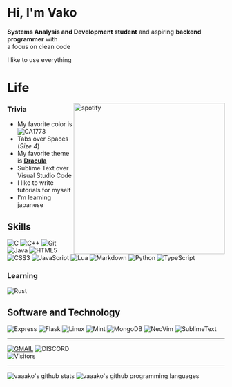 # Hi, I'm Vako
**Systems Analysis and Development student** and aspiring **backend programmer** with<br>
a focus on clean code

I like to use everything

# Life
<img align="right" alt="spotify" width="350" src="https://spotify-github-profile.vercel.app/api/view?uid=ogo8145ejm92x2s033ete7cdm&cover_image=true&theme=default&show_offline=false&background_color=121212&interchange=false&bar_color=ca1773&bar_color_cover=false">

### Trivia
- My favorite color is ![CA1773](https://img.shields.io/badge/CA1773-CA1773?logo=ca1773&logoColor=white&style=for-the-badge)
- Tabs over Spaces (*Size 4*)
- My favorite theme is [**Dracula**](https://draculatheme.com/)
- Sublime Text over Visual Studio Code
- I like to write tutorials for myself
- I'm learning japanese


## Skills
![C](https://img.shields.io/badge/C-A8B9CC?logo=c&logoColor=white&style=for-the-badge)
![C++](https://img.shields.io/badge/C++-00599C?logo=cplusplus&logoColor=white&style=for-the-badge)
![Git](https://img.shields.io/badge/Git-F05032?logo=git&logoColor=white&style=for-the-badge)
![Java](https://img.shields.io/badge/Java-F8981D?logo=java&logoColor=white&style=for-the-badge)
![HTML5](https://img.shields.io/badge/HTML5-E34F26?logo=html5&logoColor=white&style=for-the-badge)
![CSS3](https://img.shields.io/badge/CSS3-1572B6?logo=css3&logoColor=white&style=for-the-badge)
![JavaScript](https://img.shields.io/badge/JavaScript-F7DF1E?logo=javascript&logoColor=black&style=for-the-badge)
![Lua](https://img.shields.io/badge/Lua-2C2D72?logo=lua&logoColor=white&style=for-the-badge)
![Markdown](https://img.shields.io/badge/Markdown-000000?logo=markdown&logoColor=white&style=for-the-badge)
![Python](https://img.shields.io/badge/Python-3776AB?logo=python&logoColor=white&style=for-the-badge)
![TypeScript](https://img.shields.io/badge/TypeScript-3178C6?logo=typescript&logoColor=white&style=for-the-badge)

### Learning
![Rust](https://img.shields.io/badge/Rust-000000?logo=rust&logoColor=white&style=for-the-badge)


## Software and Technology
![Express](https://img.shields.io/badge/Express-000000?logo=express&logoColor=white&style=for-the-badge)
![Flask](https://img.shields.io/badge/Flask-000000?logo=flask&logoColor=white&style=for-the-badge)
![Linux](https://img.shields.io/badge/Linux-FCC624?logo=Linux&logoColor=black&style=for-the-badge)
![Mint](https://img.shields.io/badge/Mint-87CF3E?logo=linuxmint&logoColor=white&style=for-the-badge)
![MongoDB](https://img.shields.io/badge/MongoDB-47A248?logo=mongodb&logoColor=white&style=for-the-badge)
![NeoVim](https://img.shields.io/badge/NeoVim-57A143?logo=neovim&logoColor=white&style=for-the-badge)
![SublimeText](https://img.shields.io/badge/Sublime-FF9800?logo=sublimetext&logoColor=white&style=for-the-badge)

---

[![GMAIL](https://img.shields.io/badge/Gmail-EA4335?logo=gmail&logoColor=white&style=for-the-badge)](mailto:matharth520@gmail.com)
 ![DISCORD](https://img.shields.io/badge/vakothebat-5865F2?logo=discord&logoColor=white&style=for-the-badge)
<br>![Visitors](https://api.visitorbadge.io/api/visitors?path=https%3A%2F%2Fgithub.com%2Fvaaako%2Fvaaako&label=Visitors&labelColor=%23242424&countColor=%23ca1773)

---


![vaaako's github stats](https://github-readme-stats.vercel.app/api?username=vaaako&show_icons=true&theme=radical&include_all_commits=true&count_private=true)
![vaaako's github programming languages](https://github-readme-stats.vercel.app/api/top-langs?username=vaaako&layout=compact&langs_count=20&theme=radical&card_width=320)
